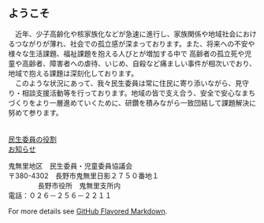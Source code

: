 
## ようこそ
　近年、少子高齢化や核家族化などが急速に進行し、家族関係や地域社会におけるつながりが薄れ、社会での孤立感が深まっております。また、将来への不安や様々な生活課題、福祉課題を抱える人びとが増加する中で
高齢者の孤立死や児童や高齢者、障害者への虐待、いじめ、自殺など痛ましい事件が相次いでおり、地域で抱える課題は深刻化しております。<br>
　このような状況にあって、我々民生委員は常に住民に寄り添いながら、見守り・相談支援活動等を行っております。地域の皆で支え合う、安全で安心なまちづくりをより一層進めていくために、研鑽を積みながら一致団結して課題解決に努めて参ります。<br>
　

[民生委員の役割](./role.md)     
[お知らせ](./news.md)

鬼無里地区　民生委員・児童委員協議会<br>
〒380-4302　長野市鬼無里日影２７５０番地１<br>
　　　    　長野市役所　鬼無里支所内<br>
電話：０２６－２５６－２２１１<br>

For more details see [GitHub Flavored Markdown](https://guides.github.com/features/mastering-markdown/).
